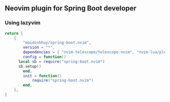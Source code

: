 ## Neovim plugin for Spring Boot developer

### Using lazyvim

```lua
return {
	{
		"maidinhhuy/spring-boot.nvim",
		version = "*",
		dependencies = { "nvim-telescope/telescope.nvim", "nvim-lua/plenary.nvim", "akinsho/toggleterm.nvim" },
		config = function()
      local sb = require("spring-boot.nvim")
      sb.setup()
		end,
		init = function()
			require("spring-boot.nvim")
		end,
	},
}
```
```
